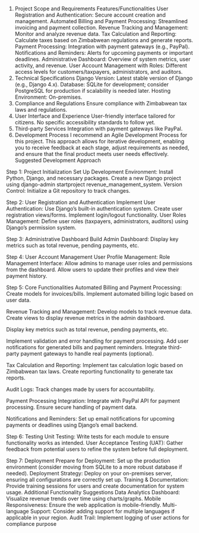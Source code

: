 1. Project Scope and Requirements
Features/Functionalities
User Registration and Authentication: Secure account creation and management.
Automated Billing and Payment Processing: Streamlined invoicing and payment collection.
Revenue Tracking and Management: Monitor and analyze revenue data.
Tax Calculation and Reporting: Calculate taxes based on Zimbabwean regulations and generate reports.
Payment Processing: Integration with payment gateways (e.g., PayPal).
Notifications and Reminders: Alerts for upcoming payments or important deadlines.
Administrative Dashboard: Overview of system metrics, user activity, and revenue.
User Account Management with Roles: Different access levels for customers/taxpayers, administrators, and auditors.
2. Technical Specifications
Django Version: Latest stable version of Django (e.g., Django 4.x).
Database: SQLite for development; consider PostgreSQL for production if scalability is needed later.
Hosting Environment: On-premises.
3. Compliance and Regulations
Ensure compliance with Zimbabwean tax laws and regulations.
4. User Interface and Experience
User-friendly interface tailored for citizens.
No specific accessibility standards to follow yet.
5. Third-party Services
Integration with payment gateways like PayPal.
6. Development Process
I recommend an Agile Development Process for this project. This approach allows for iterative development, enabling you to receive feedback at each stage, adjust requirements as needed, and ensure that the final product meets user needs effectively.
Suggested Development Approach

Step 1: Project Initialization
Set Up Development Environment:
Install Python, Django, and necessary packages.
Create a new Django project using django-admin startproject revenue_management_system.
Version Control:
Initialize a Git repository to track changes.


Step 2: User Registration and Authentication
Implement User Authentication:
Use Django’s built-in authentication system.
Create user registration views/forms.
Implement login/logout functionality.
User Roles Management:
Define user roles (taxpayers, administrators, auditors) using Django’s permission system.


Step 3: Administrative Dashboard
Build Admin Dashboard:
Display key metrics such as total revenue, pending payments, etc.

Step 4: User Account Management
User Profile Management:
Role Management Interface: Allow admins to manage user roles and permissions from the dashboard.
Allow users to update their profiles and view their payment history.

Step 5: Core Functionalities
Automated Billing and Payment Processing:
Create models for invoices/bills.
Implement automated billing logic based on user data.

Revenue Tracking and Management:
Develop models to track revenue data.
Create views to display revenue metrics in the admin dashboard.

Display key metrics such as total revenue, pending payments, etc.

Implement validation and error handling for payment processing.
Add user notifications for generated bills and payment reminders.
Integrate third-party payment gateways to handle real payments (optional).

Tax Calculation and Reporting:
Implement tax calculation logic based on Zimbabwean tax laws.
Create reporting functionality to generate tax reports.

Audit Logs: Track changes made by users for accountability.

Payment Processing Integration:
Integrate with PayPal API for payment processing.
Ensure secure handling of payment data.

Notifications and Reminders:
Set up email notifications for upcoming payments or deadlines using Django’s email backend.






Step 6: Testing
Unit Testing:
Write tests for each module to ensure functionality works as intended.
User Acceptance Testing (UAT):
Gather feedback from potential users to refine the system before full deployment.

Step 7: Deployment
Prepare for Deployment:
Set up the production environment (consider moving from SQLite to a more robust database if needed).
Deployment Strategy:
Deploy on your on-premises server, ensuring all configurations are correctly set up.
Training & Documentation:
Provide training sessions for users and create documentation for system usage.
Additional Functionality Suggestions
Data Analytics Dashboard: Visualize revenue trends over time using charts/graphs.
Mobile Responsiveness: Ensure the web application is mobile-friendly.
Multi-language Support: Consider adding support for multiple languages if applicable in your region.
Audit Trail: Implement logging of user actions for compliance purpose

